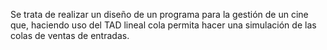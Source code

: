 Se trata de realizar un diseño de un programa para la gestión de un cine que, haciendo
uso del TAD lineal cola permita hacer una simulación de las colas de ventas de entradas.
